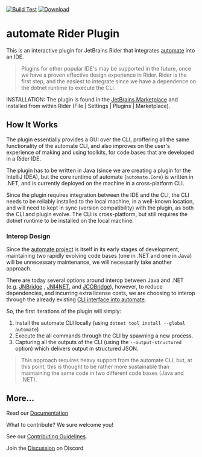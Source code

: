 [![Build Test](https://github.com/jezzsantos/automate.plugin-rider/actions/workflows/build.yml/badge.svg)](https://github.com/jezzsantos/automate.plugin-rider/actions/workflows/build.yml)
[![Download](https://img.shields.io/jetbrains/plugin/v/19421?style=flat&logo=rider&color=orange&label=JetBrains%20Plugin)](https://plugins.jetbrains.com/plugin/19421-automate)

# automate Rider Plugin

This is an interactive plugin for JetBrains Rider that integrates [automate](https://github.com/jezzsantos/automate)
into an IDE.

> Plugins for other popular IDE's may be supported in the future, once we have a proven effective design experience in
> Rider. Rider is the first step, and the easiest to integrate since we have a dependence on the dotnet runtime to
> execute
> the CLI.

INSTALLATION: The plugin is found in the [JetBrains Marketplace](https://plugins.jetbrains.com/plugin/19421-automate)
and installed from within Rider (File | Settings | Plugins | Marketplace).

## How It Works

The plugin essentially provides a GUI over the CLI, proffering all the same functionality of the automate CLI,
and also improves on the user's experience of making and using toolkits, for code bases that are developed in a Rider
IDE.

The plugin has to be written in Java (since we are creating a plugin for the IntelliJ IDEA), but the core runtime of
automate (`automate.Core`) is written in .NET, and is currently deployed on the machine in a cross-platform CLI.

Since the plugin requires integration between the IDE and the CLI, the CLI needs to be reliably installed to the local
machine, in a well-known location, and will need to kept in sync (version compatibility) with the plugin, as both the
CLI and plugin evolve. The CLI is cross-platform, but still requires the dotnet runtime to be installed
on the local machine.

### Interop Design

Since the [automate project](https://github.com/jezzsantos/automate) is itself in its early stages of development,
maintaining two rapidly evolving code bases (one in .NET and one in Java) will be unnecessary maintenance, we will
necessarily take another approach.

There are today several options around interop between Java and .NET (e.g. [JNBridge](https://jnbridge.com/)
, [JNI4NET](http://jni4net.com/), and [JCOBridge](https://www.jcobridge.com/)), however, to reduce dependencies, and
incurring extra license costs, we are choosing to interop through the already
existing [CLI interface into automate](https://www.nuget.org/packages/automate).

So, the first iterations of the plugin will simply:

1. Install the automate CLI locally (using `dotnet tool install --global automate`)
2. Execute the all commands through the CLI by spawning a new process.
3. Capturing all the outputs of the CLI (using the `--output-structured` option) which delivers output in structured
   JSON.

> This approach requires heavy support from the automate CLI, but, at this point, this is thought to be rather more
> sustainable than maintaining the same code in two different code bases (Java and .NET).

## More...

Read our [Documentation](https://jezzsantos.github.io/automate/)

What to contribute? We sure welcome you!

See our [Contributing Guidelines](https://github.com/jezzsantos/automate.plugin-rider/blob/main/CONTRIBUTING.md).

Join the [Discussion](https://discord.gg/vpc3gDPR) on Discord
